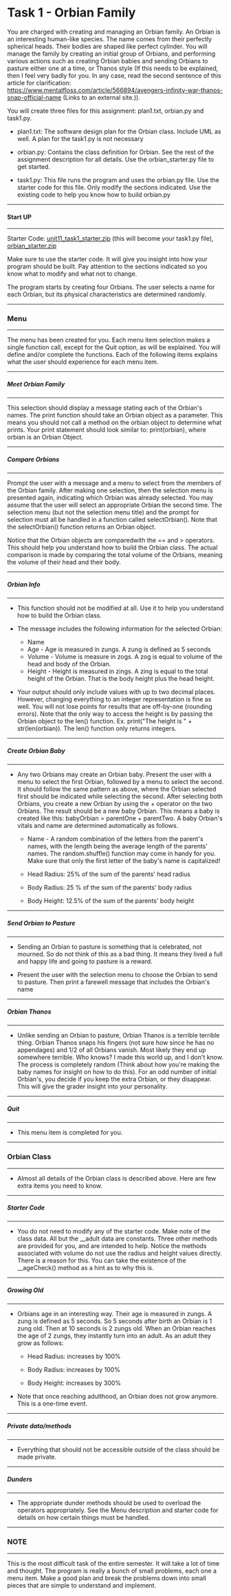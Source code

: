 # Task 1 - Orbian Family
You are charged with creating and managing an Orbian family. An Orbian is an interesting human-like species. The name comes from their perfectly spherical heads. Their bodies are shaped like perfect cylinder. You will manage the family by creating an initial group of Orbians, and performing various actions such as creating Orbian babies and sending Orbians to pasture either one at a time, or Thanos style (If this needs to be explained, then I feel very badly for you. In any case, read the second sentence of this article for clarification: https://www.mentalfloss.com/article/566894/avengers-infinity-war-thanos-snap-official-name (Links to an external site.)).

You will create three files for this assignment: plan1.txt, orbian.py and task1.py. 

- plan1.txt: The software design plan for the Orbian class. Include UML as well. A plan for the task1.py is not necessary

- orbian.py: Contains the class definition for Orbian. See the rest of the assignment description for all details. Use the orbian_starter.py file to get started.

- task1.py: This file runs the program and uses the orbian.py file. Use the starter code for this file. Only modify the sections indicated. Use the existing code to help you know how to build orbian.py

---
#### Start UP
---
Starter Code: [unit11_task1_starter.zip](https://github.com/drewriker/USU-CS-1400/files/6283641/unit11_task1_starter.zip) (this will become your task1.py file), [orbian_starter.zip](https://github.com/drewriker/USU-CS-1400/files/6283645/orbian_starter.zip)


Make sure to use the starter code. It will give you insight into how your program should be built. Pay attention to the sections indicated so you know what to modify and what not to change.

The program starts by creating four Orbians. The user selects a name for each Orbian, but its physical characteristics are determined randomly. 

---
### **Menu**
---
The menu has been created for you. Each menu item selection makes a single function call, except for the Quit option, as will be explained. You will define and/or complete the functions. Each of the following items explains what the user should experience for each menu item.

---
##### Meet Orbian Family
---
This selection should display a message stating each of the Orbian's names. The print function should take an Orbian object as a parameter. This means you should not call a method on the orbian object to determine what prints. Your print statement should look similar to: print(orbian), where orbian is an Orbian Object.

---
##### Compare Orbians
---
Prompt the user with a message and a menu to select from the members of the Orbian family. After making one selection, then the selection menu is presented again, indicating which Orbian was already selected. You may assume that the user will select an appropriate Orbian the second time. The selection menu (but not the selection menu title) and the prompt for selection must all be handled in a function called selectOrbian(). Note that the selectOrbian() function returns an Orbian object.

Notice that the Orbian objects are comparedwith the == and > operators.  This should help you understand how to build the Orbian class. The actual comparison is made by comparing the total volume of the Orbians, meaning the volume of their head and their body.

---
##### Orbian Info
---
* This function should not be modified at all. Use it to help you understand how to build the Orbian class.

* The message includes the following information for the selected Orbian:

    * Name
    * Age - Age is measured in zungs. A zung is defined as 5 seconds
    * Volume - Volume is measure in zogs. A zog is equal to volume of the head and body of the Orbian.
    * Height - Height is measured in zings. A zing is equal to the total height of the Orbian. That is the body height plus the head height.

* Your output should only include values with up to two decimal places. However, changing everything to an integer representation is fine as well. You will not lose points for results that are off-by-one (rounding errors). Note that the only way to access the height is by passing the Orbian object to the len() function. Ex. print("The height is " + str(len(orbian)). The len() function only returns integers.

---
##### Create Orbian Baby
---
* Any two Orbians may create an Orbian baby. Present the user with a menu to select the first Orbian, followed by a menu to select the second. It should follow the same pattern as above, where the Orbian selected first should be indicated while selecting the second. After selecting both Orbians, you create a new Orbian by using the + operator on the two Orbians. The result should be a new baby Orbian. This means a baby is created like this: babyOrbian = parentOne + parentTwo. A baby Orbian's vitals and name are determined automatically as follows.

    * Name - A random combination of the letters from the parent's names, with the length being the average length of the parents' names.  The random.shuffle() function may come in handy for you. Make sure that only the first letter of the baby's name is capitalized!

    * Head Radius: 25% of the sum of the parents' head radius

    * Body Radius: 25 % of the sum of the parents' body radius

    * Body Height: 12.5% of the sum of the parents' body height

---
##### Send Orbian to Pasture
---
* Sending an Orbian to pasture is something that is celebrated, not mourned. So do not think of this as a bad thing. It means they lived a full and happy life and going to pasture is a reward.

* Present the user with the selection menu to choose the Orbian to send to pasture. Then print a farewell message that includes the Orbian's name

---
##### Orbian Thanos
---
* Unlike sending an Orbian to pasture, Orbian Thanos is a terrible terrible thing. Orbian Thanos snaps his fingers (not sure how since he has no appendages) and 1/2 of all Orbians vanish. Most likely they end up somewhere terrible. Who knows? I made this world up, and I don't know. The process is completely random (Think about how you're making the baby names for insight on how to do this).  For an odd number of initial Orbian's, you decide if you keep the extra Orbian, or they disappear. This will give the grader insight into your personality.

---
##### Quit
---
* This menu item is completed for you.

---
### **Orbian Class**
---
* Almost all details of the Orbian class is described above. Here are few extra items you need to know.

---
##### Starter Code
---
* You do not need to modify any of the starter code. Make note of the class data. All but the __adult data are constants. Three other methods are provided for you, and are intended to help. Notice the methods associated with volume do not use the radius and height values directly. There is a reason for this. You can take the existence of the __ageCheck() method as a hint as to why this is.

---
##### Growing Old
---
* Orbians age in an interesting way. Their age is measured in zungs. A zung is defined as 5 seconds. So 5 seconds after birth an Orbian is 1 zung old. Then at 10 seconds is 2 zungs old. When an Orbian reaches the age of 2 zungs, they instantly turn into an adult. As an adult they grow as follows:

    * Head Radius: increases by 100%

    * Body Radius: increases by 100%

    * Body Height: increases by 300%

* Note that once reaching adulthood, an Orbian does not grow anymore. This is a one-time event.

---
##### Private data/methods
---
* Everything that should not be accessible outside of the class should be made private.

---
##### Dunders
---
* The appropriate dunder methods should be used to overload the operators appropriately. See the Menu description and starter code for details on how certain things must be handled.

---
### NOTE
---
This is the most difficult task of the entire semester. It will take a lot of time and thought. The program is really a bunch of small problems, each one a menu item. Make a good plan and break the problems down into small pieces that are simple to understand and implement.
